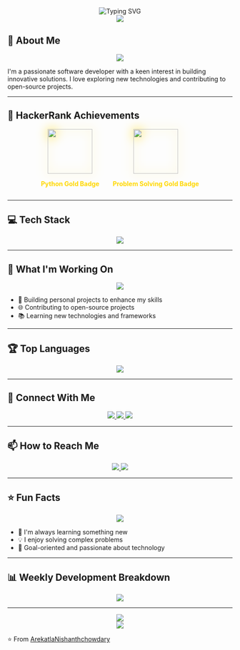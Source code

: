 <!-- Typing Banner -->
<div align="center">
  <img src="https://readme-typing-svg.herokuapp.com?font=Fira+Code&weight=500&size=40&pause=1000&color=2E9AFE&center=true&vCenter=true&width=600&height=100&lines=Hi+there!+I'm+Nishanth;Welcome+to+my+profile!;Let's+connect+and+code+together!" alt="Typing SVG" />
</div>

<!-- Trophies -->
<div align="center">
  <img src="https://github-profile-trophy.vercel.app/?username=ArekatlaNishanthchowdary&theme=radical&no-frame=true&no-bg=true&margin-w=4&row=1" />
</div>

## 🚀 About Me
<div align="center">
  <img src="https://github-readme-streak-stats.herokuapp.com/?user=ArekatlaNishanthchowdary&theme=radical&hide_border=true" />
</div>

I'm a passionate software developer with a keen interest in building innovative solutions. I love exploring new technologies and contributing to open-source projects.

---

## 🏅 HackerRank Achievements
<div align="center" style="display: flex; justify-content: center; gap: 30px; flex-wrap: wrap;">
  
  <!-- Python Badge -->
  <div style="text-align: center;">
    <img src="https://img.icons8.com/color/160/000000/python--v1.png" style="width: 100px; height: 100px; filter: drop-shadow(0px 0px 12px gold);" />
    <p style="font-size: 14px; font-weight: bold; color: gold;">Python Gold Badge</p>
  </div>

  <!-- Problem Solving Badge -->
  <div style="text-align: center;">
    <img src="https://img.icons8.com/fluency/160/000000/strategy-board.png" style="width: 100px; height: 100px; filter: drop-shadow(0px 0px 12px gold);" />
    <p style="font-size: 14px; font-weight: bold; color: gold;">Problem Solving Gold Badge</p>
  </div>
</div>

---

## 💻 Tech Stack
<div align="center">
  <img src="https://skillicons.dev/icons?i=python,js,java,html,css,react,git,github,vscode,mysql,mongodb&theme=dark" />
</div>

---

## 🌟 What I'm Working On
<div align="center">
  <img src="https://github-readme-stats.vercel.app/api?username=ArekatlaNishanthchowdary&show_icons=true&theme=radical&hide_border=true&include_all_commits=true&count_private=true" />
</div>

- 🚀 Building personal projects to enhance my skills  
- 🌐 Contributing to open-source projects  
- 📚 Learning new technologies and frameworks  

---

## 🏆 Top Languages
<div align="center">
  <img src="https://github-readme-stats.vercel.app/api/top-langs/?username=ArekatlaNishanthchowdary&layout=compact&theme=radical&hide_border=true" />
</div>

---

## 🤝 Connect With Me
<div align="center">
  <a href="https://www.linkedin.com/in/arekatla-nishanth-chowdary">
    <img src="https://img.shields.io/badge/LinkedIn-0077B5?style=for-the-badge&logo=linkedin&logoColor=white" />
  </a>
  <a href="https://twitter.com/your-handle">
    <img src="https://img.shields.io/badge/Twitter-1DA1F2?style=for-the-badge&logo=twitter&logoColor=white" />
  </a>
  <a href="https://portfolionishanth.digital">
    <img src="https://img.shields.io/badge/Portfolio-000000?style=for-the-badge&logo=About.me&logoColor=white" />
  </a>
</div>

---

## 📫 How to Reach Me
<div align="center">
  <a href="mailto:your.email@example.com">
    <img src="https://img.shields.io/badge/Email-D14836?style=for-the-badge&logo=gmail&logoColor=white" />
  </a>
  <a href="https://github.com/ArekatlaNishanthchowdary">
    <img src="https://img.shields.io/badge/GitHub-100000?style=for-the-badge&logo=github&logoColor=white" />
  </a>
</div>

---

## ⭐ Fun Facts
<div align="center">
  <img src="https://github-profile-summary-cards.vercel.app/api/cards/profile-details?username=ArekatlaNishanthchowdary&theme=radical" />
</div>

- 🌱 I'm always learning something new  
- 💡 I enjoy solving complex problems  
- 🎯 Goal-oriented and passionate about technology  

---

## 📊 Weekly Development Breakdown
<div align="center">
  <img src="https://github-readme-activity-graph.vercel.app/graph?username=ArekatlaNishanthchowdary&theme=radical&hide_border=true" />
</div>

---

<div align="center">
  <img src="https://komarev.com/ghpvc/?username=ArekatlaNishanthchowdary&style=for-the-badge&color=blueviolet" />
</div>

<div align="center">
  <img src="https://github.com/ArekatlaNishanthchowdary/ArekatlaNishanthchowdary/blob/output/github-contribution-grid-snake-dark.svg" />
</div>

⭐️ From [ArekatlaNishanthchowdary](https://github.com/ArekatlaNishanthchowdary)
